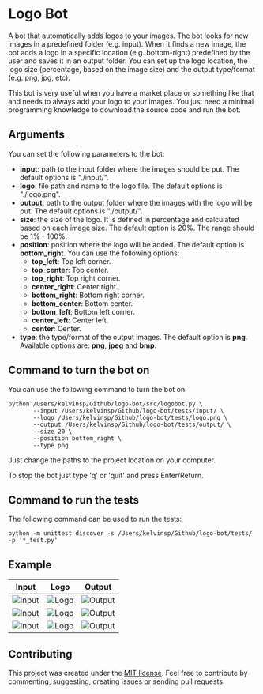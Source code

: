 # Logo Bot

A bot that automatically adds logos to your images. The bot looks for new images in a predefined folder (e.g. input). When it finds a new image, the bot adds a logo in a specific location (e.g. bottom-right) predefined by the user and saves it in an output folder. You can set up the logo location, the logo size (percentage, based on the image size) and the output type/format (e.g. png, jpg, etc).

This bot is very useful when you have a market place or something like that and needs to always add your logo to your images. You just need a minimal programming knowledge to download the source code and run the bot.

## Arguments

You can set the following parameters to the bot:

- **input**: path to the input folder where the images should be put. The default options is "./input/".
- **logo**: file path and name to the logo file. The default options is "./logo.png".
- **output**: path to the output folder where the images with the logo will be put. The default options is "./output/".
- **size**: the size of the logo. It is defined in percentage and calculated based on each image size. The default option is 20%. The range should be 1% - 100%.
- **position**: position where the logo will be added. The default option is **bottom_right**. You can use the following options:
	- **top_left**: Top left corner.
	- **top_center**: Top center.
	- **top_right**: Top right corner.
	- **center_right**: Center right.
	- **bottom_right**: Bottom right corner.
	- **bottom_center**: Bottom center.
	- **bottom_left**: Bottom left corner.
	- **center_left**: Center left.
	- **center**: Center.
- **type**: the type/format of the output images. The default option is **png**. Available options are: **png**, **jpeg** and **bmp**.

## Command to turn the bot on

You can use the following command to turn the bot on:

```
python /Users/kelvinsp/Github/logo-bot/src/logobot.py \
       --input /Users/kelvinsp/Github/logo-bot/tests/input/ \
       --logo /Users/kelvinsp/Github/logo-bot/tests/logo.png \
       --output /Users/kelvinsp/Github/logo-bot/tests/output/ \
       --size 20 \
       --position bottom_right \
       --type png
```

Just change the paths to the project location on your computer.

To stop the bot just type 'q' or 'quit' and press Enter/Return.

## Command to run the tests

The following command can be used to run the tests:

```
python -m unittest discover -s /Users/kelvinsp/Github/logo-bot/tests/ -p '*_test.py'
```

## Example

|                  **Input**                |                   **Logo**                 |                 **Output**                 |
|:-----------------------------------------:|:------------------------------------------:|:------------------------------------------:|
| ![Input](https://i.imgur.com/HHqvE4o.jpg) |  ![Logo](https://i.imgur.com/qn284gD.png)  | ![Output](https://i.imgur.com/tAseG81.jpg) |
| ![Input](https://i.imgur.com/Wq2g7IV.png) |  ![Logo](https://i.imgur.com/qn284gD.png)  | ![Output](https://i.imgur.com/p2kjF87.png) |
| ![Input](https://i.imgur.com/Lk0yqmv.jpg) |  ![Logo](https://i.imgur.com/qn284gD.png)  | ![Output](https://i.imgur.com/JeiEi3Y.png) |

## Contributing

This project was created under the [MIT license][1].
Feel free to contribute by commenting, suggesting, creating issues or sending pull requests.

 [1]: LICENSE
